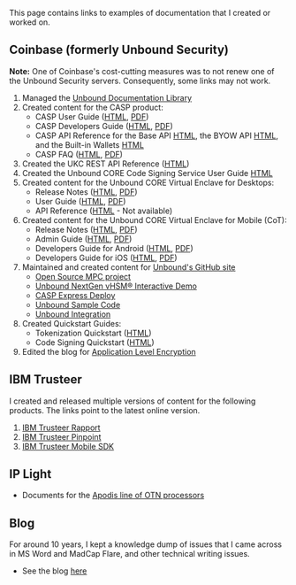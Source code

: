 This page contains links to examples of documentation that I created or worked on.

## Coinbase (formerly Unbound Security)

**Note:** One of Coinbase's cost-cutting measures was to not renew one of the Unbound Security servers. Consequently, some links may not work.

1. Managed the [Unbound Documentation Library](https://doc.unboundsecurity.com/TechDocs/Unbound_Doc_Versions-HTML/Content/Products/UnboundDocLibrary/Technical_Document_Versions.htm)
2. Created content for the CASP product:
    - CASP User Guide ([HTML](https://doc.unboundsecurity.com/CASP/CASP_User_Guide/Content/Products/Unbound_Cover_Page.htm), [PDF](https://philamericus.github.io/portfolio/doc/Unbound%20CORE%20CASP%20User%20Guide%201.0.2106.pdf))
    - CASP Developers Guide ([HTML](https://doc.unboundsecurity.com/CASP/CASP_Developers_Guide/Content/Products/Unbound_Cover_Page.htm), [PDF](https://philamericus.github.io/portfolio/doc/Unbound%20CORE%20CASP%20Developers%20Guide%201.0.2106.pdf))
    - CASP API Reference for the Base API [HTML](https://doc.unboundsecurity.com/CASP/API/casp-base.html), the BYOW API [HTML](https://doc.unboundsecurity.com/CASP/API/casp-byow.html), and the Built-in Wallets [HTML](https://doc.unboundsecurity.com/CASP/API/casp-coin.html)
    - CASP FAQ ([HTML](https://doc.unboundsecurity.com/CASP/CASP_FAQ/Content/Products/Unbound_Cover_Page.htm), [PDF](https://philamericus.github.io/portfolio/doc/Unbound%20CORE%20CASP%20FAQ%201.4.pdf))
3. Created the UKC REST API Reference ([HTML](https://htmlpreview.github.io/?https://github.com/Philamericus/portfolio/blob/main/api/ukc/ukc-2.0.2007.html))
4. Created the Unbound CORE Code Signing Service User Guide [HTML](https://doc.unboundsecurity.com/CORE/CORE-CSS/Content/Products/Unbound_Cover_Page.htm)
5. Created content for the Unbound CORE Virtual Enclave for Desktops:
    - Release Notes ([HTML](https://doc.unboundsecurity.com/CORE-Enclave/CORE-Enclave-Release-Notes/Content/Products/Unbound_Cover_Page.htm), [PDF](https://github.com/Philamericus/portfolio/blob/main/doc/Unbound%20CORE%20Virtual%20Enclave%20Release%20Notes%201.0.2105.41070.pdf))
    - User Guide ([HTML](https://doc.unboundsecurity.com/CORE-Enclave/CORE-Enclave-User-Guide/Content/Products/Unbound_Cover_Page.htm), [PDF](https://github.com/Philamericus/portfolio/blob/main/doc/Unbound%20CORE%20Virtual%20Enclave%20User%20Guide%201.0.2105.41070.pdf))
    - API Reference ([HTML](https://doc.unboundsecurity.com/CORE-Enclave/CORE-Enclave-API/index.html) - Not available)
6. Created content for the Unbound CORE Virtual Enclave for Mobile (CoT):
    - Release Notes ([HTML](https://doc.unboundsecurity.com/CoT/CoT_Release_Notes-HTML/Content/Products/Unbound_Cover_Page.htm), [PDF](https://github.com/Philamericus/portfolio/blob/main/doc/Unbound%20CoT%20Release%20Notes%201.9.2103.39335.pdf))
    - Admin Guide ([HTML](https://doc.unboundsecurity.com/CoT/CoT_Admin_Guide/Content/Products/Unbound_Cover_Page.htm), [PDF](https://github.com/Philamericus/portfolio/blob/main/doc/Unbound%20CoT%20Admin%20Guide%201.6.1706.pdf))
	- Developers Guide for Android ([HTML](https://doc.unboundsecurity.com/CoT/CoT_Developers_Guide_for_Android/HTML/Content/Products/Unbound_Cover_Page.htm), [PDF](https://github.com/Philamericus/portfolio/blob/main/doc/Unbound%20CoT%20Developers%20Guide%20for%20Android%201.4.2007.pdf))
	- Developers Guide for iOS ([HTML](https://doc.unboundsecurity.com/CoT/CoT_Developers_Guide_for_iOS/HTML/Content/Products/Unbound_Cover_Page.htm), [PDF](https://github.com/Philamericus/portfolio/blob/main/doc/Unbound%20CoT%20Developers%20Guide%20for%20iOS%201.3.pdf))
7. Maintained and created content for [Unbound's GitHub site](https://github.com/unboundsecurity)
   - [Open Source MPC project](https://github.com/unboundsecurity/blockchain-crypto-mpc)
   - [Unbound NextGen vHSM® Interactive Demo](https://github.com/unboundsecurity/Unbound-NextGen-vHSM-Interactive-Demo)
   - [CASP Express Deploy](https://github.com/unboundsecurity/casp-express-deploy)
   - [Unbound Sample Code](https://github.com/unboundsecurity/unbound-sample-code)
   - [Unbound Integration](https://github.com/unboundsecurity/unbound-integration)
8. Created Quickstart Guides:
   - Tokenization Quickstart ([HTML](https://doc.unboundsecurity.com/CORE/CORE_Quickstart/Content/Products/CORE/Quickstart/Tokenization_Quickstart.htm))
   - Code Signing Quickstart ([HTML](https://doc.unboundsecurity.com/CORE/CORE_Quickstart/Content/Products/CORE/Quickstart/Code_Signing_Quickstart.htm))
10. Edited the blog for [Application Level Encryption](https://www.unboundsecurity.com/blog/application-level-encryption/)

## IBM Trusteer
I created and released multiple versions of content for the following products. The links point to the latest online version.
1. [IBM Trusteer Rapport](https://www.ibm.com/docs/en/trusteer-rapport)
2. [IBM Trusteer Pinpoint](https://www.ibm.com/docs/en/trusteer-pinpoint)
3. [IBM Trusteer Mobile SDK](https://www.ibm.com/docs/en/trusteer-mobile-sdk)


## IP Light

- Documents for the [Apodis line of OTN processors](http://www.tera-pass.com/index.php?dir=site&page=content&cs=5026&langpage=eng)

## Blog

For around 10 years, I kept a knowledge dump of issues that I came across in MS Word and MadCap Flare, and other technical writing issues.
   - See the blog [here](https://phlogtastic.home.blog/)
